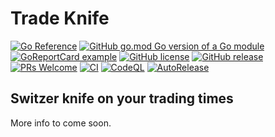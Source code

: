 Trade Knife
===========

[![Go Reference](https://pkg.go.dev/badge/github.com/amir-the-h/quota.svg)](https://pkg.go.dev/github.com/amir-the-h/quota)
[![GitHub go.mod Go version of a Go module](https://img.shields.io/github/go-mod/go-version/amir-the-h/quota.svg)](https://github.com/amir-the-h/quota)
[![GoReportCard example](https://goreportcard.com/badge/github.com/amir-the-h/quota)](https://goreportcard.com/report/github.com/amir-the-h/quota)
[![GitHub license](https://img.shields.io/github/license/amir-the-h/quota.svg)](https://github.com/amir-the-h/quota/blob/main/LICENSE)
[![GitHub release](https://img.shields.io/github/release/amir-the-h/quota.svg)](https://GitHub.com/amir-the-h/quota/releases/)
[![PRs Welcome](https://img.shields.io/badge/PRs-welcome-brightgreen.svg?style=flat-square)](http://makeapullrequest.com)
[![CI](https://github.com/amir-the-h/okex/actions/workflows/main.yml/badge.svg)](https://github.com/amir-the-h/okex/actions/workflows/main.yml)
[![CodeQL](https://github.com/amir-the-h/okex/actions/workflows/codeql-analysis.yml/badge.svg)](https://github.com/amir-the-h/okex/actions/workflows/codeql-analysis.yml)
[![AutoRelease](https://github.com/amir-the-h/okex/actions/workflows/release.yml/badge.svg)](https://github.com/amir-the-h/okex/actions/workflows/release.yml)

Switzer knife on your trading times
-----------------------------------
More info to come soon.

